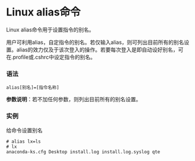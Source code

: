 
# Linux alias命令



Linux alias命令用于设置指令的别名。

用户可利用alias，自定指令的别名。若仅输入alias，则可列出目前所有的别名设置。alias的效力仅及于该次登入的操作。若要每次登入是即自动设好别名，可在.profile或.cshrc中设定指令的别名。

### 语法

```
alias[别名]=[指令名称]
```

**参数说明**：若不加任何参数，则列出目前所有的别名设置。

### 实例

给命令设置别名

```
# alias lx=ls
# lx
anaconda-ks.cfg Desktop install.log install.log.syslog qte

```



